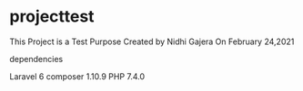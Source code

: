 # projecttest

This Project is a Test Purpose
Created by Nidhi Gajera
On February 24,2021

dependencies

Laravel 6
composer 1.10.9
PHP 7.4.0
